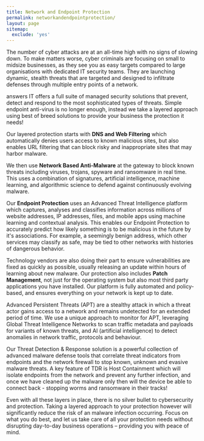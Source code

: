 ```yaml
---
title: Network and Endpoint Protection
permalink: networkandendpointprotection/
layout: page
sitemap:
  exclude: 'yes'
---
```


The number of cyber attacks are at an all-time high with no signs of slowing down. To make matters worse, cyber criminals are focusing on small to midsize businesses, as they see you as easy targets compared to large organisations with dedicated IT security teams. They are launching dynamic, stealth threats that are targeted and designed to infiltrate defenses through multiple entry points of a network.

answers IT offers a full suite of managed security solutions that prevent, detect and respond to the most sophisticated types of threats. Simple endpoint anti-virus is no longer enough, instead we take a layered approach using best of breed solutions to provide your business the protection it needs!

Our layered protection starts with **DNS and Web Filtering** which automatically denies users access to known malicious sites, but also enables URL filtering that can block risky and inappropriate sites that may harbor malware.

We then use **Network Based Anti-Malware** at the gateway to block known threats including viruses, trojans, spyware and ransomware in real time. This uses a combination of signatures, artificial intelligence, machine learning, and algorithmic science to defend against continuously evolving malware.

Our **Endpoint Protection** uses an Advanced Threat Intelligence platform which captures, analyses and classifies information across millions of website addresses, IP addresses, files, and mobile apps using machine learning and contextual analysis. This enables our Endpoint Protection to accurately predict how likely something is to be malicious in the future by it's associations. For example, a seemingly benign address, which other services may classify as safe, may be tied to other networks with histories of dangerous behavior.

Technology vendors are also doing their part to ensure vulnerabilities are fixed as quickly as possible, usually releasing an update within hours of learning about new malware. Our protection also includes **Patch Management**, not just for the operating system but also most third party applications you have installed. Our platform is fully automated and policy-based, and ensures everything on your network is kept up to date.

Advanced Persistent Threats (APT) are a stealthy attack in which a threat actor gains access to a network and remains undetected for an extended period of time. We use a unique approach to monitor for APT, leveraging Global Threat Intelligence Networks to scan traffic metadata and payloads for variants of known threats, and AI (artificial intelligence) to detect anomalies in network traffic, protocols and behaviour.

Our Threat Detection & Response solution is a powerful collection of advanced malware defense tools that correlate threat indicators from endpoints and the network firewall to stop known, unknown and evasive malware threats. A key feature of TDR is Host Containment which will isolate endpoints from the network and prevent any further infection, and once we have cleaned up the malware only then will the device be able to connect back - stopping worms and ransomware in their tracks!

Even with all these layers in place, there is no silver bullet to cybersecurity and protection. Taking a layered approach to your protection however will significantly reduce the risk of an malware infection occurring. Focus on what you do best, and let us take care of all your protection needs without disrupting day-to-day business operations – providing you with peace of mind.